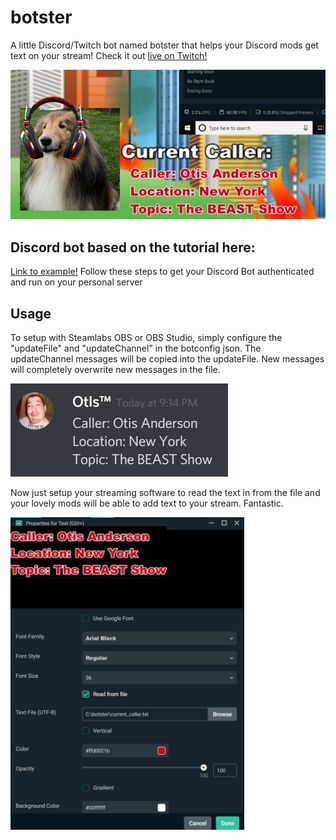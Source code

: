 # botster
A little Discord/Twitch bot named botster that helps your Discord mods get text on your stream!
Check it out [live on Twitch!](https://www.twitch.tv/thebestshow)

![Image of Output](https://github.com/thebeastshow/botster/blob/master/img/caller.JPG)


## Discord bot based on the tutorial here: 
[Link to example!](https://boostlog.io/@junp1234/how-to-write-a-discord-bot-in-python-5a8e73aca7e5b7008ae1da8b) 
Follow these steps to get your Discord Bot authenticated and run on your personal server
  
## Usage
To setup with Steamlabs OBS or OBS Studio, simply configure the "updateFile" and "updateChannel" in the botconfig json. The updateChannel messages will be copied into the updateFile. New messages will completely overwrite new messages in the file. 

![Discord Text Example](https://github.com/thebeastshow/botster/blob/master/img/discordEx.JPG)

Now just setup your streaming software to read the text in from the file and your lovely mods will be able to add text to your stream. Fantastic.

<img src="https://github.com/thebeastshow/botster/blob/master/img/callerEx.JPG" alt="SLOBS example" height="500">
